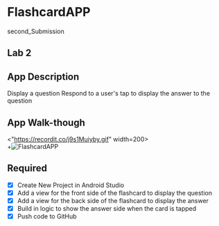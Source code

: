 # FlashcardAPP
second_Submission
## Lab 2

## App Description
Display a question
Respond to a user's tap to display the answer to the question

## App Walk-though
<"https://recordit.co/j9s1Muiyby.gif" width=200><br>
+![FlashcardAPP](https://recordit.co/j9s1Muiyby.gif)

## Required
- [X] Create New Project in Android Studio
- [X] Add a view for the front side of the flashcard to display the question
- [X] Add a view for the back side of the flashcard to display the answer
- [X] Build in logic to show the answer side when the card is tapped
- [X] Push code to GitHub
